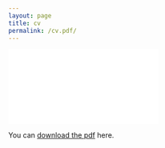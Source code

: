 ```yaml
---
layout: page
title: cv
permalink: /cv.pdf/
---
```


<embed src="cv.pdf" type="application/pdf"/>

You can [download the pdf](cv.pdf) here.
